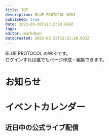 ```yaml
---
title: TOP
description: BLUE PROTOCOL WIKI
published: true
date: 2023-03-30T11:12:19.660Z
tags: 
editor: markdown
dateCreated: 2023-03-23T15:21:28.033Z
---
```


BLUE PROTOCOL のWIKIです。  
ログインすれば誰でもページ作成・編集できます。

# お知らせ
<div id="news"></div>

# イベントカレンダー
<div id="calendar"></div>

## 近日中の公式ライブ配信
<div id="live"></div>